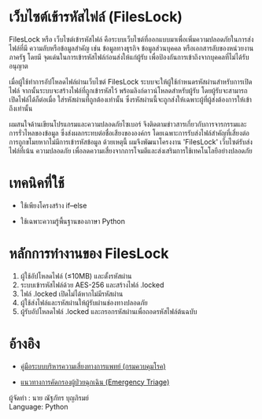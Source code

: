 # เว็บไซต์เข้ารหัสไฟล์ (FilesLock)
FilesLock หรือ เว็บไซต์เข้ารหัสไฟล์ คือระบบเว็บไซต์ที่ออกแบบมาเพื่อเพิ่มความปลอดภัยในการส่งไฟล์ที่มี
ความลับหรือข้อมูลสำคัญ เช่น ข้อมูลทางธุรกิจ ข้อมูลส่วนบุคคล หรือเอกสารลับของหน่วยงานภาครัฐ โดยมี
จุดเด่นในการเข้ารหัสไฟล์ก่อนส่งให้แก่ผู้รับ เพื่อป้องกันการเข้าถึงจากบุคคลที่ไม่ได้รับอนุญาต

เมื่อผู้ใช้ทำการอัปโหลดไฟล์ผ่านเว็บไซต์ FilesLock ระบบจะให้ผู้ใช้กำหนดรหัสผ่านสำหรับการเปิดไฟล์ จากนั้นระบบจะสร้างไฟล์ที่ถูกเข้ารหัสไว้ พร้อมลิงก์ดาวน์โหลดสำหรับผู้รับ โดยผู้รับจะสามารถเปิดไฟล์ได้ก็ต่อเมื่อ
ใส่รหัสผ่านที่ถูกต้องเท่านั้น ซึ่งรหัสผ่านนี้จะถูกส่งให้เฉพาะผู้ที่ผู้ส่งต้องการให้เข้าถึงเท่านั้น

ผมสนใจด้านเขียนโปรแกรมและความปลอดภัยไซเบอร์ จึงติดตามข่าวสารเกี่ยวกับการจารกรรมและ
การรั่วไหลของข้อมูล ซึ่งส่งผลกระทบต่อชื่อเสียงขององค์กร โดยเฉพาะการรับส่งไฟล์สำคัญที่เสี่ยงต่อ
การถูกขโมยหากไม่มีการเข้ารหัสข้อมูล ด้วยเหตุนี้ ผมจึงพัฒนาโครงงาน 'FilesLock' เว็บไซต์รับส่งไฟล์ที่เน้น
ความปลอดภัย เพื่อลดความเสี่ยงจากการโจมตีและส่งเสริมการใช้เทคโนโลยีอย่างปลอดภัย
# เทคนิคที่ใช้
- ใช้เพียงโครงสร้าง if–else

- ใช้เฉพาะความรู้พื้นฐานของภาษา Python
# หลักการทำงานของ FilesLock
1. ผู้ใช้อัปโหลดไฟล์ (≤10MB) และตั้งรหัสผ่าน
2. ระบบเข้ารหัสไฟล์ด้วย AES-256 และสร้างไฟล์ .locked
3. ไฟล์ .locked เปิดไม่ได้หากไม่มีรหัสผ่าน
4. ผู้ใช้ส่งไฟล์และรหัสผ่านให้ผู้รับผ่านช่องทางปลอดภัย
5. ผู้รับอัปโหลดไฟล์ .locked และกรอกรหัสผ่านเพื่อถอดรหัสไฟล์ต้นฉบับ
# อ้างอิง
- [คู่มือระบบบริหารความเสี่ยงทางการแพทย์ (กรมควบคุมโรค)](
https://ddc.moph.go.th/uploads/ckeditor2//files/SP%20%E0%B8%84%E0%B8%B9%E0%B9%88%E0%B8%A1%E0%B8%B7%E0%B8%AD%E0%B8%A3%E0%B8%B0%E0%B8%9A%E0%B8%9A%E0%B8%9A%E0%B8%A3%E0%B8%B4%E0%B8%AB%E0%B8%B2%E0%B8%A3%E0%B8%84%E0%B8%A7%E0%B8%B2%E0%B8%A1%E0%B9%80%E0%B8%AA%E0%B8%B5%E0%B9%88%E0%B8%A2%E0%B8%87.pdf)

- [แนวทางการคัดกรองผู้ป่วยฉุกเฉิน (Emergency Triage)](
https://skko.moph.go.th/dward/document_file/h_nikomnamoun/training_file_name/20230925100821_1483201537.pdf)


ผู้จัดทำ : นาย ณัฐภัทร บุญภิรมย์  
Language: Python
